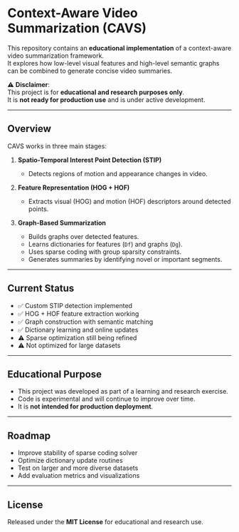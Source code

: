# Context-Aware Video Summarization (CAVS)

This repository contains an **educational implementation** of a context-aware video summarization framework.  
It explores how low-level visual features and high-level semantic graphs can be combined to generate concise video summaries.  

⚠️ **Disclaimer**:  
This project is for **educational and research purposes only**.  
It is **not ready for production use** and is under active development.  

---

## Overview

CAVS works in three main stages:

1. **Spatio-Temporal Interest Point Detection (STIP)**  
   - Detects regions of motion and appearance changes in video.  

2. **Feature Representation (HOG + HOF)**  
   - Extracts visual (HOG) and motion (HOF) descriptors around detected points.  

3. **Graph-Based Summarization**  
   - Builds graphs over detected features.  
   - Learns dictionaries for features (`Df`) and graphs (`Dg`).  
   - Uses sparse coding with group sparsity constraints.  
   - Generates summaries by identifying novel or important segments.  

---

## Current Status

- ✅ Custom STIP detection implemented  
- ✅ HOG + HOF feature extraction working  
- ✅ Graph construction with semantic matching  
- ✅ Dictionary learning and online updates  
- ⚠️ Sparse optimization still being refined  
- ⚠️ Not optimized for large datasets  

---

## Educational Purpose

- This project was developed as part of a learning and research exercise.  
- Code is experimental and will continue to improve over time.  
- It is **not intended for production deployment**.  

---

## Roadmap

- Improve stability of sparse coding solver  
- Optimize dictionary update routines  
- Test on larger and more diverse datasets  
- Add evaluation metrics and visualizations  

---

## License

Released under the **MIT License** for educational and research use.  
